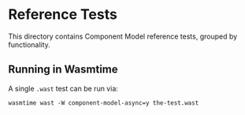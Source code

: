 # Reference Tests

This directory contains Component Model reference tests, grouped by functionality.

## Running in Wasmtime

A single `.wast` test can be run via:
```
wasmtime wast -W component-model-async=y the-test.wast
```
